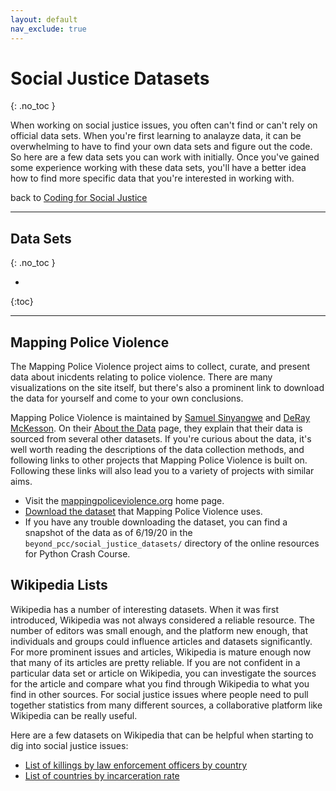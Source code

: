 ```yaml
---
layout: default
nav_exclude: true
---
```


# Social Justice Datasets
{: .no_toc }


When working on social justice issues, you often can't find or can't rely on official data sets. When you're first learning to analayze data, it can be overwhelming to have to find your own data sets and figure out the code. So here are a few data sets you can work with initially. Once you've gained some experience working with these data sets, you'll have a better idea how to find more specific data that you're interested in working with.

back to [Coding for Social Justice](../coding_for_social_justice/)

---

## Data Sets
{: .no_toc }

* 
{:toc}

---
## Mapping Police Violence

The Mapping Police Violence project aims to collect, curate, and present data about inicdents relating to police violence. There are many visualizations on the site itself, but there's also a prominent link to download the data for yourself and come to your own conclusions.

Mapping Police Violence is maintained by [Samuel Sinyangwe](https://twitter.com/samswey/) and [DeRay McKesson](https://twitter.com/deray/). On their [About the Data](https://mappingpoliceviolence.org/aboutthedata) page, they explain that their data is sourced from several other datasets. If you're curious about the data, it's well worth reading the descriptions of the data collection methods, and following links to other projects that Mapping Police Violence is built on. Following these links will also lead you to a variety of projects with similar aims.

- Visit the [mappingpoliceviolence.org](https://mappingpoliceviolence.org) home page.
- [Download the dataset](https://mappingpoliceviolence.org/s/MPVDatasetDownload.xlsx) that Mapping Police Violence uses.
- If you have any trouble downloading the dataset, you can find a snapshot of the data as of 6/19/20 in the `beyond_pcc/social_justice_datasets/` directory of the online resources for Python Crash Course.

## Wikipedia Lists

Wikipedia has a number of interesting datasets. When it was first introduced, Wikipedia was not always considered a reliable resource. The number of editors was small enough, and the platform new enough, that individuals and groups could influence articles and datasets significantly. For more prominent issues and articles, Wikipedia is mature enough now that many of its articles are pretty reliable. If you are not confident in a particular data set or article on Wikipedia, you can investigate the sources for the article and compare what you find through Wikipedia to what you find in other sources. For social justice issues where people need to pull together statistics from many different sources, a collaborative platform like Wikipedia can be really useful. 

Here are a few datasets on Wikipedia that can be helpful when starting to dig into social justice issues:

- [List of killings by law enforcement officers by country](https://en.wikipedia.org/wiki/List_of_killings_by_law_enforcement_officers_by_country)
- [List of countries by incarceration rate](https://en.wikipedia.org/wiki/List_of_countries_by_incarceration_rate)